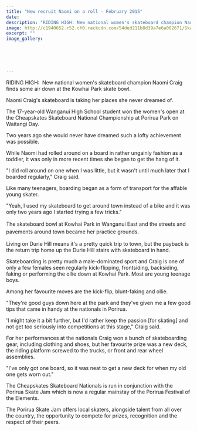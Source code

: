 ```yaml
---
title: "New recruit Naomi on a roll - February 2015"
date: 
description: "RIDING HIGH: New national women's skateboard champion Naomi Craig finds some air down at the Kowhai Park skate bowl, from the Wanganui Chronicle article 12 Feb 2015..."
image: http://c1940652.r52.cf0.rackcdn.com/54ded211b8d39a7e6a002671/Skateboarding,Naomi-Craig.jpg
excerpt: ""
image_gallery:
    
    
    
    
    
---
```


<p>RIDING HIGH: &nbsp;New national women's skateboard champion Naomi Craig finds some air down at the Kowhai Park skate bowl.</p>
<p>Naomi Craig's skateboard is taking her places she never dreamed of.</p>
<p>The 17-year-old Wanganui High School student won the women's open at the Cheapskates Skateboard National Championship at Porirua Park on Waitangi Day.</p>
<p>Two years ago she would never have dreamed such a lofty achievement was possible.</p>
<p>While Naomi had rolled around on a board in rather ungainly fashion as a toddler, it was only in more recent times she began to get the hang of it.</p>
<p>"I did roll around on one when I was little, but it wasn't until much later that I boarded regularly," Craig said.</p>
<p>Like many teenagers, boarding began as a form of transport for the affable young skater.</p>
<p>"Yeah, I used my skateboard to get around town instead of a bike and it was only two years ago I started trying a few tricks."</p>
<p><span style="line-height: 1.5;">The skateboard bowl at Kowhai Park in Wanganui East and the streets and pavements around town became her practice grounds.</span></p>
<p>Living on Durie Hill means it's a pretty quick trip to town, but the payback is the return trip home up the Durie Hill stairs with skateboard in hand.</p>
<p>Skateboarding is pretty much a male-dominated sport and Craig is one of only a few females seen regularly kick-flipping, frontsiding, backsiding, faking or performing the ollie down at Kowhai Park. Most are young teenage boys.</p>
<p>Among her favourite moves are the kick-flip, blunt-faking and ollie.</p>
<p>"They're good guys down here at the park and they've given me a few good tips that came in handy at the nationals in Porirua.</p>
<p>'I might take it a bit further, but I'd rather keep the passion [for skating] and not get too seriously into competitions at this stage," Craig said.</p>
<p>For her performances at the nationals Craig won a bunch of skateboarding gear, including clothing and shoes, but her favourite prize was a new deck, the riding platform screwed to the trucks, or front and rear wheel assemblies.</p>
<p>"I've only got one board, so it was neat to get a new deck for when my old one gets worn out."</p>
<p>The Cheapskates Skateboard Nationals is run in conjunction with the Porirua Skate Jam which is now a regular mainstay of the Porirua Festival of the Elements.</p>
<p>The Porirua Skate Jam offers local skaters, alongside talent from all over the country, the opportunity to compete for prizes, recognition and the respect of their peers.</p>

